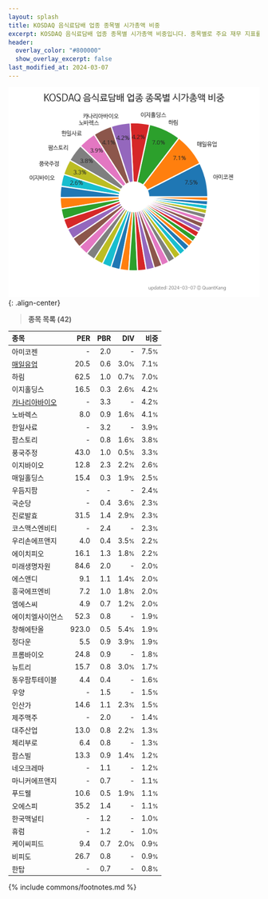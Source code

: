 ```yaml
---
layout: splash
title: KOSDAQ 음식료담배 업종 종목별 시가총액 비중
excerpt: KOSDAQ 음식료담배 업종 종목별 시가총액 비중입니다. 종목별로 주요 재무 지표를 함께 표시합니다.
header:
  overlay_color: "#800000"
  show_overlay_excerpt: false
last_modified_at: 2024-03-07
---
```



![KOSDAQ 음식료담배 업종 종목별 시가총액 비중](/stats/sector/images/kosdaq_업종_음식료담배_종목.png){: .align-center}


> **종목 목록 (42)**<a id="list"></a>

| **종목** | **PER** | **PBR** | **DIV** | **비중** |
| :------- | ------: | ------: | ------: | -------: |
| 아미코젠 | - | 2.0 | - | 7.5<small>%</small> |
| [매일유업](/267980/) | 20.5 | 0.6 | 3.0<small>%</small> | 7.1<small>%</small> |
| 하림 | 62.5 | 1.0 | 0.7<small>%</small> | 7.0<small>%</small> |
| 이지홀딩스 | 16.5 | 0.3 | 2.6<small>%</small> | 4.2<small>%</small> |
| [카나리아바이오](/016790/) | - | 3.3 | - | 4.2<small>%</small> |
| 노바렉스 | 8.0 | 0.9 | 1.6<small>%</small> | 4.1<small>%</small> |
| 한일사료 | - | 3.2 | - | 3.9<small>%</small> |
| 팜스토리 | - | 0.8 | 1.6<small>%</small> | 3.8<small>%</small> |
| 풍국주정 | 43.0 | 1.0 | 0.5<small>%</small> | 3.3<small>%</small> |
| 이지바이오 | 12.8 | 2.3 | 2.2<small>%</small> | 2.6<small>%</small> |
| 매일홀딩스 | 15.4 | 0.3 | 1.9<small>%</small> | 2.5<small>%</small> |
| 우듬지팜 | - | - | - | 2.4<small>%</small> |
| 국순당 | - | 0.4 | 3.6<small>%</small> | 2.3<small>%</small> |
| 진로발효 | 31.5 | 1.4 | 2.9<small>%</small> | 2.3<small>%</small> |
| 코스맥스엔비티 | - | 2.4 | - | 2.3<small>%</small> |
| 우리손에프앤지 | 4.0 | 0.4 | 3.5<small>%</small> | 2.2<small>%</small> |
| 에이치피오 | 16.1 | 1.3 | 1.8<small>%</small> | 2.2<small>%</small> |
| 미래생명자원 | 84.6 | 2.0 | - | 2.0<small>%</small> |
| 에스앤디 | 9.1 | 1.1 | 1.4<small>%</small> | 2.0<small>%</small> |
| 흥국에프엔비 | 7.2 | 1.0 | 1.8<small>%</small> | 2.0<small>%</small> |
| 엠에스씨 | 4.9 | 0.7 | 1.2<small>%</small> | 2.0<small>%</small> |
| 에이치엘사이언스 | 52.3 | 0.8 | - | 1.9<small>%</small> |
| 창해에탄올 | 923.0 | 0.5 | 5.4<small>%</small> | 1.9<small>%</small> |
| 정다운 | 5.5 | 0.9 | 3.9<small>%</small> | 1.9<small>%</small> |
| 프롬바이오 | 24.8 | 0.9 | - | 1.8<small>%</small> |
| 뉴트리 | 15.7 | 0.8 | 3.0<small>%</small> | 1.7<small>%</small> |
| 동우팜투테이블 | 4.4 | 0.4 | - | 1.6<small>%</small> |
| 우양 | - | 1.5 | - | 1.5<small>%</small> |
| 인산가 | 14.6 | 1.1 | 2.3<small>%</small> | 1.5<small>%</small> |
| 제주맥주 | - | 2.0 | - | 1.4<small>%</small> |
| 대주산업 | 13.0 | 0.8 | 2.2<small>%</small> | 1.3<small>%</small> |
| 체리부로 | 6.4 | 0.8 | - | 1.3<small>%</small> |
| 팜스빌 | 13.3 | 0.9 | 1.4<small>%</small> | 1.2<small>%</small> |
| 네오크레마 | - | 1.1 | - | 1.2<small>%</small> |
| 마니커에프앤지 | - | 0.7 | - | 1.1<small>%</small> |
| 푸드웰 | 10.6 | 0.5 | 1.9<small>%</small> | 1.1<small>%</small> |
| 오에스피 | 35.2 | 1.4 | - | 1.1<small>%</small> |
| 한국맥널티 | - | 1.2 | - | 1.0<small>%</small> |
| 휴럼 | - | 1.2 | - | 1.0<small>%</small> |
| 케이씨피드 | 9.4 | 0.7 | 2.0<small>%</small> | 0.9<small>%</small> |
| 비피도 | 26.7 | 0.8 | - | 0.9<small>%</small> |
| 한탑 | - | 0.7 | - | 0.8<small>%</small> |

{% include commons/footnotes.md %}